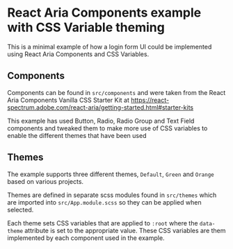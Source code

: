 # React Aria Components example with CSS Variable theming

This is a minimal example of how a login form UI could be implemented using React Aria Components and CSS Variables.

## Components

Components can be found in `src/components` and were taken from the React Aria Components Vanilla CSS Starter Kit at https://react-spectrum.adobe.com/react-aria/getting-started.html#starter-kits

This example has used Button, Radio, Radio Group and Text Field components and tweaked them to make more use of CSS variables to enable the different themes that have been used

## Themes

The example supports three different themes, `Default`, `Green` and `Orange` based on various projects.

Themes are defined in separate scss modules found in `src/themes` which are imported into `src/App.module.scss` so they can be applied when selected.

Each theme sets CSS variables that are applied to `:root` where the `data-theme` attribute is set to the appropriate value. These CSS variables are them implemented by each component used in the example.
